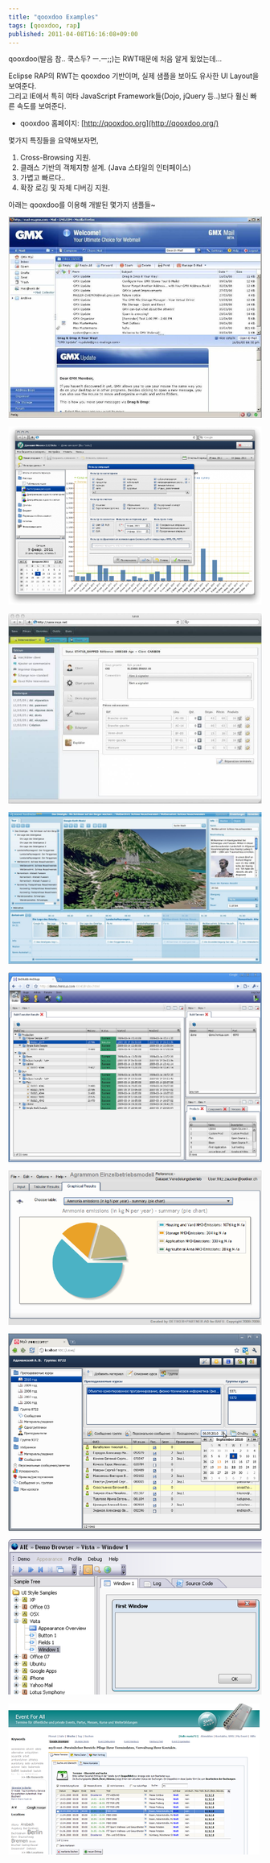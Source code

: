 ```yaml
---
title: "qooxdoo Examples"
tags: [qooxdoo, rap]
published: 2011-04-08T16:16:08+09:00
---
```

qooxdoo(발음 참.. 쿡스두? ㅡ.ㅡ;;)는 RWT때문에 처음 알게 됬었는데...   
  
Eclipse RAP의 RWT는 qooxdoo 기반이며, 실제 샘플을 보아도 유사한 UI Layout을 보여준다.  
그리고 IE에서 특히 여타 JavaScript Framework들(Dojo, jQuery 등..)보다 훨신 빠른 속도를 보여준다.
  
- qooxdoo 홈페이지: [http://qooxdoo.org](http://qooxdoo.org/)  
  
몇가지 특징들을 요약해보자면,  
1. Cross-Browsing 지원.  
2. 클래스 기반의 객체지향 설계. (Java 스타일의 인터페이스)  
3. 가볍고 빠르다..  
4. 확장 로깅 및 자체 디버깅 지원.  
  
아래는 qooxdoo를 이용해 개발된 몇가지 샘플들~

![qooxdoo sample](../assets/image/2011-04-08-201104081600.jpg)
  
![qooxdoo sample](../assets/image/2011-04-08-201104081601.png)
  
![qooxdoo sample](../assets/image/2011-04-08-201104081603.jpg)
  
![qooxdoo sample](../assets/image/2011-04-08-201104081604.jpg)
  
![qooxdoo sample](../assets/image/2011-04-08-201104081605.png)
  
![qooxdoo sample](../assets/image/2011-04-08-201104081606.png)
  
![qooxdoo sample](../assets/image/2011-04-08-201104081607.png)
  
![qooxdoo sample](../assets/image/2011-04-08-201104081608.png)
  
![qooxdoo sample](../assets/image/2011-04-08-201104081609.png)
  
